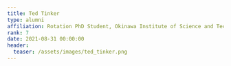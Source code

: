 ```yaml
---
title: Ted Tinker
type: alumni
affiliation: Rotation PhD Student, Okinawa Institute of Science and Technology
rank: 7
date: 2021-08-31 00:00:00
header:
  teaser: /assets/images/ted_tinker.png
---
```

